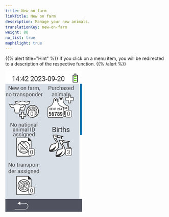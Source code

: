 ```yaml
---
title: New on farm
linkTitle: New on farm
description: Manage your new animals.
translationKey: new-on-farm
weight: 80
no_list: true
maphilight: true
---
```

{{% alert title="Hint" %}}
If you click on a menu item, you will be redirected to a description of the respective function.
{{% /alert %}}

<img src="images/newonfarm.png" alt="VitalControl New on farm" title="New on farm" usemap="#workmap" class="maphilight" />

<map name="workmap">
  <area shape="rect" coords="3,40,116,160" alt="New on farm, no transponder" title="Here you assign a transponder to new animals without a transponder&#10;Mouse click: open documentation" href="/en/docs/new-on-farm/new-no-transponder/">
  <area shape="rect" coords="3,160,116,280" alt="No national animal ID assigned" title="Here you can view all animals that have not yet been assigned an national animal ID and assign an national animal ID&#10;Mouse click: open documentation" href="/en/docs/new-on-farm/no-national-animal-id-assigned/">
  <area shape="rect" coords="3,280,116,399" alt="No transponder assigned" title="Here you can view all animals that have not yet been assigned a transponder and assign a transponder to them&#10;Mouse click: open documentation" href="/en/docs/new-on-farm/no-transponder-assigned/">

  <area shape="rect" coords="116,40,230,160" alt="Purchased animals" title="Here you can view your current purchases and export the data&#10;Mouse click: open documentation" href="/en/docs/new-on-farm/purchased-animals/">
  <area shape="rect" coords="116,160,230,280" alt="Births" title="Here you can see your births and create an export file&#10;Mouse click: open documentation" href="/en/docs/new-on-farm/births/">
  <area shape="rect" coords="1,401,100,439" alt="Back" title="Jump back one level&#10;Mouse click: to the documentation" href="/en/docs/menu/mainmenu/">
</map>
